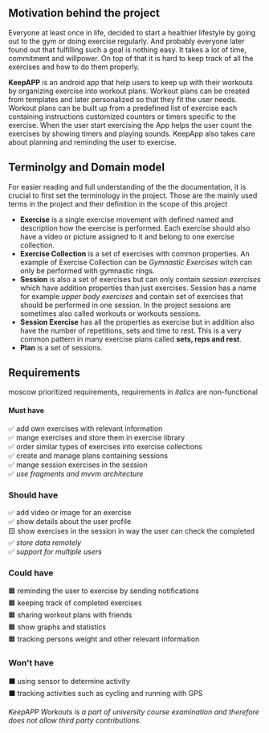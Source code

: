 
## Motivation behind the project
Everyone at least once in life, decided to start a healthier lifestyle by going out to the gym or doing exercise regularly. And probably everyone later found out that fulfilling such a goal is nothing easy. It takes a lot of time, commitment and willpower. On top of that it is hard to keep track of all the exercises and how to do them properly. 

**KeepAPP** is an android app that help users to keep up with their workouts by organizing exercise into workout plans. Workout plans can be created from templates and later personalized so that they fit the user needs. Workout plans can be built up from a predefined list of exercise each containing instructions customized counters or timers specific to the exercise. When the user start exercising the App helps the user count the exercises by showing timers and playing sounds. KeepApp also takes care about planning and reminding the user to exercise. 

## Terminolgy and Domain model
For easier reading and full understanding of  the the documentation, it is crucial to first set the terminology in the project. Those are the mainly used  terms in the project and their definition in the scope of this project
* **Exercise** is a single exercise movement with defined named and description how the exercise is performed. Each exercise should also have a video or picture assigned to it and belong to one exercise collection. 
* **Exercise Collection** is a set of exercises with common properties. An example of Exercise Collection can be *Gymnastic Exercises* witch can only be performed with gymnastic rings. 
* **Session** is also a set of exercises but can only contain *session exercises* which have addition properties than just exercises. Session has a name for example *upper body exercises*  and contain set of exercises that should be performed in one session. In the project sessions are sometimes also called workouts or workouts sessions.
* **Session Exercise** has all the properties as exercise but in addition also have the number of repetitions, sets and time to rest. This is a very common pattern in many exercise plans called **sets, reps and rest**. 
*  **Plan** is a set of sessions.
## Requirements
moscow prioritized requirements, requirements in *italics* are non-functional
#### Must have
✅ add own exercises with relevant information  
✅ mange exercises and store them in exercise library  
✅ order similar types of exercises into exercise collections  
✅ create and manage plans containing sessions  
✅ mange session exercises in the session  
✅ *use fragments and mvvm architecture*  

### Should have
✅ add video or image for an exercise  
✅ show details about the user profile  
🟨 show exercises in the session in way the user can check the completed  
✅ *store data remotely*  
✅ *support for multiple users*  

### Could have
🟧 reminding the user to exercise by sending notifications  
🟧 keeping track of completed exercises  
🟧 sharing workout plans with friends  
🟧 show graphs and statistics  
🟧 tracking persons weight and other relevant information  

### Won't have
⬛️ using sensor to determine activity  
⬛️ tracking activities such as cycling and running with GPS  

*KeepAPP Workouts is a part of university course examination and therefore does not allow third party contributions.*
